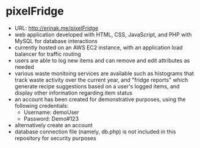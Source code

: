# pixelFridge
- URL: http://erinak.me/pixelFridge
- web application developed with HTML, CSS, JavaScript, and PHP with MySQL for database interactions
- currently hosted on an AWS EC2 instance, with an application load balancer for traffic routing
- users are able to log new items and can remove and edit attributes as needed
- various waste monitoing services are available such as histograms that track waste activity over the current year, and "fridge reports" which generate recipe suggestions based on a user's logged items, and display other information regarding item status
- an account has been created for demonstrative purposes, using the following credentials:
  - Username: demoUser
  - Password: Demo#123
- alternatively create an account
- database connection file (namely, db.php) is not included in this repository for security purposes 
